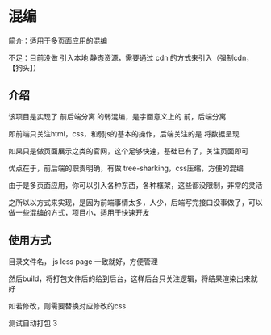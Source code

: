 # 混编

简介：适用于多页面应用的混编

不足：目前没做 引入本地 静态资源，需要通过 cdn 的方式来引入（强制cdn，【狗头】）

## 介绍

该项目是实现了 前后端分离 的弱混编，是字面意义上的 前，后端分离

即前端只关注html，css，和弱js的基本的操作，后端关注的是 将数据呈现

如果只是做页面展示之类的官网，这个足够快速，基础已有了，关注页面即可

优点在于，前后端的职责明确，有做 tree-sharking，css压缩，方便的混编

由于是多页面应用，你可以引入各种东西，各种框架，这些都没限制，非常的灵活

之所以以方式来实现，是因为前端事情太多，人少，后端写完接口没事做了，可以做一些混编的方式，项目小，适用于快速开发

## 使用方式

目录文件名， js less page 一致就好，方便管理

然后build，将打包文件后的给到后台，这样后台只关注逻辑，将结果渲染出来就好

如若修改，则需要替换对应修改的css

测试自动打包 3
